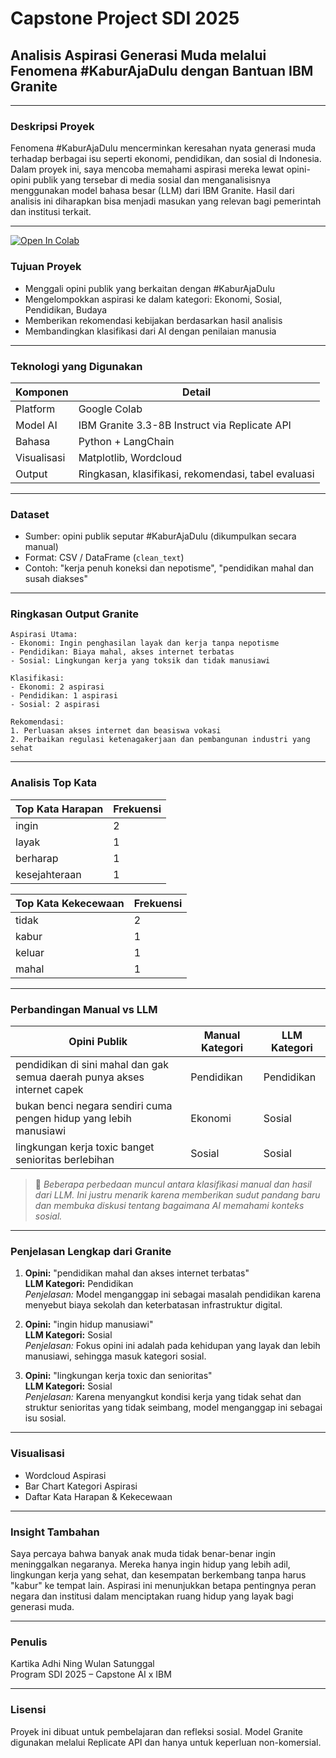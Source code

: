# Capstone Project SDI 2025

## Analisis Aspirasi Generasi Muda melalui Fenomena #KaburAjaDulu dengan Bantuan IBM Granite

---

### Deskripsi Proyek

Fenomena #KaburAjaDulu mencerminkan keresahan nyata generasi muda terhadap berbagai isu seperti ekonomi, pendidikan, dan sosial di Indonesia. Dalam proyek ini, saya mencoba memahami aspirasi mereka lewat opini-opini publik yang tersebar di media sosial dan menganalisisnya menggunakan model bahasa besar (LLM) dari IBM Granite. Hasil dari analisis ini diharapkan bisa menjadi masukan yang relevan bagi pemerintah dan institusi terkait.

---
[![Open In Colab](https://colab.research.google.com/assets/colab-badge.svg)](https://colab.research.google.com/drive/12wQMrD5G2jjy6br9GsOtAsglg1Dkq4ye?usp=sharing)

### Tujuan Proyek

- Menggali opini publik yang berkaitan dengan #KaburAjaDulu
- Mengelompokkan aspirasi ke dalam kategori: Ekonomi, Sosial, Pendidikan, Budaya
- Memberikan rekomendasi kebijakan berdasarkan hasil analisis
- Membandingkan klasifikasi dari AI dengan penilaian manusia

---

### Teknologi yang Digunakan

| Komponen    | Detail                                              |
| ----------- | --------------------------------------------------- |
| Platform    | Google Colab                                        |
| Model AI    | IBM Granite 3.3-8B Instruct via Replicate API       |
| Bahasa      | Python + LangChain                                  |
| Visualisasi | Matplotlib, Wordcloud                               |
| Output      | Ringkasan, klasifikasi, rekomendasi, tabel evaluasi |

---

### Dataset

- Sumber: opini publik seputar #KaburAjaDulu (dikumpulkan secara manual)
- Format: CSV / DataFrame (`clean_text`)
- Contoh: "kerja penuh koneksi dan nepotisme", "pendidikan mahal dan susah diakses"

---

### Ringkasan Output Granite

```
Aspirasi Utama:
- Ekonomi: Ingin penghasilan layak dan kerja tanpa nepotisme
- Pendidikan: Biaya mahal, akses internet terbatas
- Sosial: Lingkungan kerja yang toksik dan tidak manusiawi

Klasifikasi:
- Ekonomi: 2 aspirasi
- Pendidikan: 1 aspirasi
- Sosial: 2 aspirasi

Rekomendasi:
1. Perluasan akses internet dan beasiswa vokasi
2. Perbaikan regulasi ketenagakerjaan dan pembangunan industri yang sehat
```

---

### Analisis Top Kata

| Top Kata Harapan | Frekuensi |
| ---------------- | --------- |
| ingin            | 2         |
| layak            | 1         |
| berharap         | 1         |
| kesejahteraan    | 1         |

| Top Kata Kekecewaan | Frekuensi |
| ------------------- | --------- |
| tidak               | 2         |
| kabur               | 1         |
| keluar              | 1         |
| mahal               | 1         |

---

### Perbandingan Manual vs LLM

| Opini Publik                                                             | Manual Kategori | LLM Kategori |
| ------------------------------------------------------------------------ | --------------- | ------------ |
| pendidikan di sini mahal dan gak semua daerah punya akses internet capek | Pendidikan         | Pendidikan   |
| bukan benci negara sendiri cuma pengen hidup yang lebih manusiawi        | Ekonomi      | Sosial       |
| lingkungan kerja toxic banget senioritas berlebihan                      | Sosial          | Sosial       |

> 📌 *Beberapa perbedaan muncul antara klasifikasi manual dan hasil dari LLM. Ini justru menarik karena memberikan sudut pandang baru dan membuka diskusi tentang bagaimana AI memahami konteks sosial.*

---

### Penjelasan Lengkap dari Granite

1. **Opini:** "pendidikan mahal dan akses internet terbatas"\
   **LLM Kategori:** Pendidikan\
   *Penjelasan:* Model menganggap ini sebagai masalah pendidikan karena menyebut biaya sekolah dan keterbatasan infrastruktur digital.

2. **Opini:** "ingin hidup manusiawi"\
   **LLM Kategori:** Sosial\
   *Penjelasan:* Fokus opini ini adalah pada kehidupan yang layak dan lebih manusiawi, sehingga masuk kategori sosial.

3. **Opini:** "lingkungan kerja toxic dan senioritas"\
   **LLM Kategori:** Sosial\
   *Penjelasan:* Karena menyangkut kondisi kerja yang tidak sehat dan struktur senioritas yang tidak seimbang, model menganggap ini sebagai isu sosial.

---

### Visualisasi

- Wordcloud Aspirasi
- Bar Chart Kategori Aspirasi
- Daftar Kata Harapan & Kekecewaan

---

### Insight Tambahan

Saya percaya bahwa banyak anak muda tidak benar-benar ingin meninggalkan negaranya. Mereka hanya ingin hidup yang lebih adil, lingkungan kerja yang sehat, dan kesempatan berkembang tanpa harus "kabur" ke tempat lain. Aspirasi ini menunjukkan betapa pentingnya peran negara dan institusi dalam menciptakan ruang hidup yang layak bagi generasi muda.

---

### Penulis

Kartika Adhi Ning Wulan Satunggal\
Program SDI 2025 – Capstone AI x IBM

---

### Lisensi

Proyek ini dibuat untuk pembelajaran dan refleksi sosial. Model Granite digunakan melalui Replicate API dan hanya untuk keperluan non-komersial.

